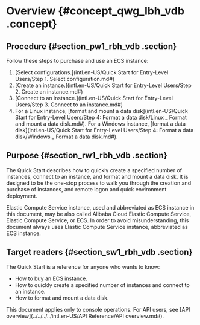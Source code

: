 # Overview {#concept_qwg_lbh_vdb .concept}

## Procedure {#section_pw1_rbh_vdb .section}

Follow these steps to purchase and use an ECS instance:

1.  [Select configurations.](intl.en-US/Quick Start for Entry-Level Users/Step 1. Select configuration.md#)
2.  [Create an instance.](intl.en-US/Quick Start for Entry-Level Users/Step 2. Create an instance.md#)
3.  [Connect to an instance.](intl.en-US/Quick Start for Entry-Level Users/Step 3. Connect to an instance.md#)
4.  For a Linux instance, [format and mount a data disk](intl.en-US/Quick Start for Entry-Level Users/Step 4: Format a data disk/Linux _ Format and mount a data disk.md#). For a Windows instance, [format a data disk](intl.en-US/Quick Start for Entry-Level Users/Step 4: Format a data disk/Windows _ Format a data disk.md#).

## Purpose {#section_rw1_rbh_vdb .section}

The Quick Start describes how to quickly create a specified number of instances, connect to an instance, and format and mount a data disk. It is designed to be the one-stop process to walk you through the creation and purchase of instances, and remote logon and quick environment deployment.

Elastic Compute Service instance, used and abbreviated as ECS instance in this document, may be also called Alibaba Cloud Elastic Compute Service, Elastic Compute Service, or ECS. In order to avoid misunderstanding, this document always uses Elastic Compute Service instance, abbreviated as ECS instance.

## Target readers {#section_sw1_rbh_vdb .section}

The Quick Start is a reference for anyone who wants to know:

-   How to buy an ECS instance.
-   How to quickly create a specified number of instances and connect to an instance.
-   How to format and mount a data disk.

This document applies only to console operations. For API users, see [API overview](../../../../intl.en-US/API Reference/API overview.md#).

